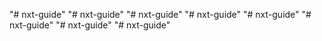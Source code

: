 "# nxt-guide" 
"# nxt-guide" 
"# nxt-guide" 
"# nxt-guide" 
"# nxt-guide" 
"# nxt-guide" 
"# nxt-guide" 
"# nxt-guide" 
